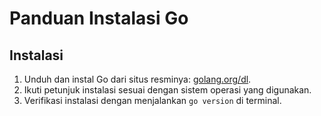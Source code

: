 # Panduan Instalasi Go

## Instalasi

1. Unduh dan instal Go dari situs resminya: [golang.org/dl](https://golang.org/dl/).
2. Ikuti petunjuk instalasi sesuai dengan sistem operasi yang digunakan.
3. Verifikasi instalasi dengan menjalankan `go version` di terminal.